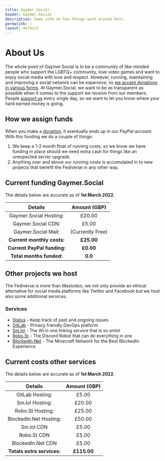 ```yaml
---
title: Gaymer.Social
header: Gaymer.Social
description: Some info on how things work around here.
permalink: /
layout: default
---
```

# About Us

The whole point of Gaymer.Social is to be a community of like-minded people who support the LGBTQ+ community, love video games and want to enjoy social media with love and respect. However, running, maintaining and improving a social network can be expensive, so [we accept donations in various forms](/support).
At Gaymer.Social, we want to be as transparent as possible when it comes to the support we receive from our members. People [support us](/support) every single day, so we want to let you know where your hard earned money is going.

## How we assign funds

When you make a [donation](/support), it eventually ends up in our PayPal account.
With this funding we do a couple of things:

1.  We keep a 1-2 month float of running costs; so we know we have funding in place should we need extra cash for things like an unexpected server upgrade.
2.  Anything over and above our running costs is accumulated in to new projects that benefit the Fediverse in any other way.

## Current funding Gaymer.Social

The details below are accurate as of **1st March 2022**.

|             Details            |    Amount (GBP)    |
|:------------------------------:|:------------------:|
| Gaymer.Social Hosting:         | £20.00             |
| Gaymer.Social CDN:             | £5.00              |
| Gaymer.Social Mail:            | (Currently Free)   |
| **Current monthly costs:**     | **£25.00**         |
| **Current PayPal funding:**    | **£0.00**          |
| **Total months funded:**       | **0.0**            |

## Other projects we host

The Fediverse is more than Mastodon, we not only provide an ethical alternative for social media platforms like Twitter and Facebook but we host also some additional services.

### Services

-   [Status](https://status.gaymer.social/) - Keep track of past and ongoing issues
-   [GitLab](https://gitlab.stux.cloud/) - Privacy friendly DevOps platform
-   [Sm.lol](https://sm.lol) - The All in one linking service that is so smlol
-   [Robo.St](https://robo.st) - The Discord Robot that can do everything in one
-   [BlockedIn.Net](https://blockedin.net) - The Minecraft Network for the Best BlockedIn Experience


## Current costs other services

The details below are accurate as of **1st March 2022**.

|             Details            |    Amount (GBP)    |
|:------------------------------:|:------------------:|
| GitLab Hosting:                | £5.00              |
| Sm.lol Hosting:                | £20.00             |
| Robo.St Hosting:               | £25.00             |
| BlockedIn.Net Hosting:         | £50.00             |
| Sm.lol CDN                     | £5.00              |
| Robo.St CDN                    | £5.00              |
| BlockedIn.Net CDN              | £5.00              |
| **Totals extra services:**     | **£115.00**        |
